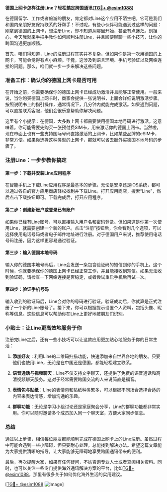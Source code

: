 **德国上网卡怎样注册Line？轻松搞定跨国通讯[[TG💪+ @esim1088](https://t.me/s/esim1088)]**

在德国留学、工作或者旅游的朋友，肯定都对Line这个应用不陌生吧。它可是我们和国内亲朋好友保持联系的好帮手！不过呢，有些小伙伴可能遇到过这样的问题：刚拿到德国的上网卡，想注册Line，却不知道从哪里开始，甚至有点迷茫。别担心，今天我就来手把手教你如何顺利注册Line，并且顺便聊聊一些小技巧，让你的跨国沟通更加顺畅。

首先，咱们得知道，Line的注册过程其实并不复杂，但如果你是第一次用德国的上网卡，可能会觉得有点小麻烦。毕竟，这涉及到语言环境、手机号验证以及网络连接的问题。那么，咱们就一步一步来解决这些问题。

### 准备工作：确认你的德国上网卡是否可用

在开始之前，你需要确保你的德国上网卡已经成功激活并且能够正常使用。一般来说，当你购买德国上网卡时，商家会提供一张说明书，上面会详细说明激活步骤。按照说明书上的指引操作，通常情况下，几分钟内就能完成激活。如果遇到问题，可以直接联系客服，他们会很乐意帮助你解决问题。

这里有个小提示：在德国，大多数上网卡都需要使用德国本地号码进行激活。这意味着，你可能需要先购买一张预付费SIM卡，用来激活你的德国上网卡。当然啦，现在市面上也有一些支持国际号码直接激活的上网卡，比如某些品牌的eSIM卡，非常方便。如果你选择这种类型的上网卡，那就可以省去额外买德国本地号码的步骤了。

### 注册Line：一步步教你搞定

#### 第一步：下载并安装Line应用程序

在智能手机上下载Line应用程序是最基本的步骤。无论是安卓还是iOS系统，都可以通过各自的官方应用商店轻松找到并下载Line。打开应用商店，搜索“Line”，然后点击下载按钮即可。下载完成后，打开应用程序。

#### 第二步：创建新账户或登录已有账户

如果你已经有Line账号，可以直接输入用户名和密码登录。但如果这是你第一次使用Line，就需要创建一个新的账户。点击“注册”按钮后，你会看到几个选项，可以选择使用电话号码或者电子邮件地址进行注册。对于德国用户来说，推荐使用电话号码注册，因为这样更容易通过验证。

#### 第三步：输入德国本地号码

输入你的德国本地号码后，Line会发送一条包含验证码的短信到你的手机上。这个时候，你就要确保你的德国上网卡已经正常工作，并且能接收到短信。如果无法收到验证码，请检查一下网络连接是否稳定，或者尝试重启手机后再试一次。

#### 第四步：验证手机号码

输入收到的验证码后，Line会对你的号码进行验证。验证成功后，你就算是正式注册了一个新的Line账号了。接下来，你可以根据提示设置个人资料，包括头像、昵称等信息。这些信息可以帮助你在Line上更好地被朋友们识别。

### 小贴士：让Line更高效地服务于你

注册完Line之后，还有一些小技巧可以让这款应用更加贴心地服务于你的日常生活：

1. **添加好友**：利用Line的二维码扫描功能，快速添加来自世界各地的朋友。只要他们也使用Line，无论是在中国还是德国，都能轻松建立联系。
   
2. **语音通话与视频聊天**：Line不仅支持文字聊天，还提供了免费的语音通话和高清视频聊天服务。这对于经常需要跨国交流的人来说简直是福音。

3. **表情包与贴纸**：Line的表情包和贴纸种类繁多，可以根据不同场合选择合适的内容来表达情感，增加沟通的乐趣。

4. **群聊功能**：无论是学习小组讨论还是家庭聚会分享，Line的群聊功能都非常实用。你可以随时邀请多个成员加入同一个聊天室，方便大家同步信息。

### 总结

通过以上步骤，相信每位朋友都能顺利完成在德国上网卡上的Line注册。虽然过程中可能会遇到一些小障碍，但只要耐心处理，总能找到解决办法。希望这篇文章能为大家提供清晰的指导，让大家能够无障碍地享受跨国通讯带来的便利。

最后，再次提醒大家，如果有任何疑问，不妨咨询专业人士或者查阅相关资料。同时，也可以关注一些专门提供海外通讯解决方案的平台，比如[TG💪+ @esim1088](https://t.me/s/esim1088)，那里有很多关于如何优化海外生活的实用建议。

[[TG💪+ @esim1088](https://t.me/s/esim1088) ![Image](https://i.postimg.cc/4NQfJmqS/Snipaste-2025-05-13-00-14-12.png)]